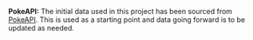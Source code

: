 **PokeAPI:** The initial data used in this project has been sourced from [PokeAPI](https://pokeapi.co/). This is used as a starting point and data going forward is to be updated as needed.
